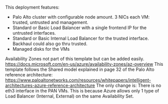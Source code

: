 This deployment features:

+ Palo Alto cluster with configurable node amount.  3 NICs each VM: trusted, untrusted and management.
+ Standard or Basic Load Balancer with a single frontend IP for the untrusted interfaces.
+ Standard or Basic Internal Load Balancer for the trusted interface. Backhaul could also go thru trusted.
+ Managed disks for the VMs

Availability Zones not part of this template but can be added easily.
https://docs.microsoft.com/en-us/azure/availability-zones/az-overview
This template follows the Shared model explained in page 32 of the Palo Alto reference architecture:
https://www.paloaltonetworks.com/resources/whitepapers/intelligent-architectures-azure-reference-architecture
The only change is:
There is no eth3 interface in the PAN VMs. This is because Azure allows only 1 type of Load Balancer (Internal, External) on the same Availability Set.

